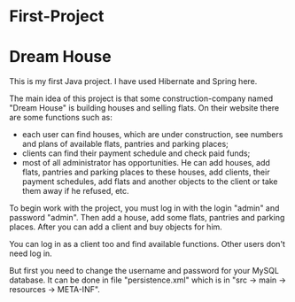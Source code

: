 # First-Project
# Dream House

This is my first Java project. I have used Hibernate and Spring here.

The main idea of this project is that some construction-company named "Dream House" is building houses and selling flats. On their website there are some functions such as:

  - each user can find houses, which are under construction, see numbers and plans of available flats, pantries and parking places;
  - clients can find their payment schedule and check paid funds;
  - most of all administrator has opportunities. He can add houses, add flats, pantries and parking places to these houses, add clients, their payment schedules, add flats and another objects to the client or take them away if he refused, etc.
  
To begin work with the project, you must log in with the login "admin" and password "admin". Then add a house, add some flats, pantries and parking places. After you can add a client and buy objects for him.

You can log in as a client too and find available functions. Other users don't need log in.

But first you need to change the username and password for your MySQL database. It can be done in file "persistence.xml" which is in "src -> main -> resources -> META-INF".
